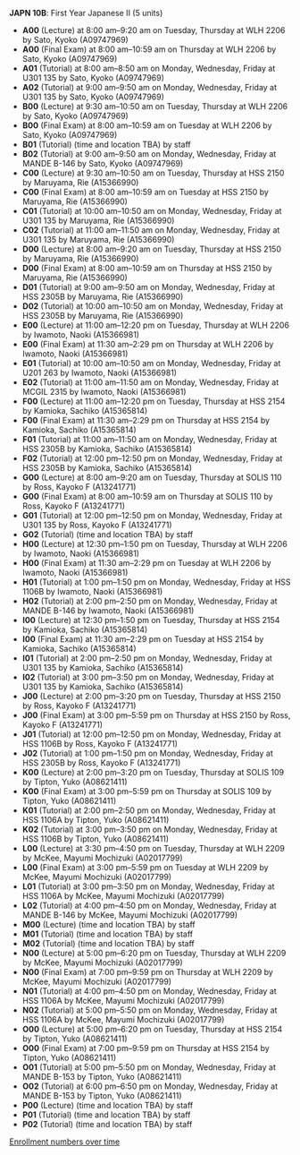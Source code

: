 **JAPN 10B**: First Year Japanese II (5 units)

- **A00** (Lecture) at 8:00 am–9:20 am on Tuesday, Thursday at WLH 2206 by Sato, Kyoko (A09747969)
- **A00** (Final Exam) at 8:00 am–10:59 am on Thursday at WLH 2206 by Sato, Kyoko (A09747969)
- **A01** (Tutorial) at 8:00 am–8:50 am on Monday, Wednesday, Friday at U301 135 by Sato, Kyoko (A09747969)
- **A02** (Tutorial) at 9:00 am–9:50 am on Monday, Wednesday, Friday at U301 135 by Sato, Kyoko (A09747969)
- **B00** (Lecture) at 9:30 am–10:50 am on Tuesday, Thursday at WLH 2206 by Sato, Kyoko (A09747969)
- **B00** (Final Exam) at 8:00 am–10:59 am on Tuesday at WLH 2206 by Sato, Kyoko (A09747969)
- **B01** (Tutorial) (time and location TBA) by staff
- **B02** (Tutorial) at 9:00 am–9:50 am on Monday, Wednesday, Friday at MANDE B-146 by Sato, Kyoko (A09747969)
- **C00** (Lecture) at 9:30 am–10:50 am on Tuesday, Thursday at HSS 2150 by Maruyama, Rie (A15366990)
- **C00** (Final Exam) at 8:00 am–10:59 am on Tuesday at HSS 2150 by Maruyama, Rie (A15366990)
- **C01** (Tutorial) at 10:00 am–10:50 am on Monday, Wednesday, Friday at U301 135 by Maruyama, Rie (A15366990)
- **C02** (Tutorial) at 11:00 am–11:50 am on Monday, Wednesday, Friday at U301 135 by Maruyama, Rie (A15366990)
- **D00** (Lecture) at 8:00 am–9:20 am on Tuesday, Thursday at HSS 2150 by Maruyama, Rie (A15366990)
- **D00** (Final Exam) at 8:00 am–10:59 am on Thursday at HSS 2150 by Maruyama, Rie (A15366990)
- **D01** (Tutorial) at 9:00 am–9:50 am on Monday, Wednesday, Friday at HSS 2305B by Maruyama, Rie (A15366990)
- **D02** (Tutorial) at 10:00 am–10:50 am on Monday, Wednesday, Friday at HSS 2305B by Maruyama, Rie (A15366990)
- **E00** (Lecture) at 11:00 am–12:20 pm on Tuesday, Thursday at WLH 2206 by Iwamoto, Naoki (A15366981)
- **E00** (Final Exam) at 11:30 am–2:29 pm on Thursday at WLH 2206 by Iwamoto, Naoki (A15366981)
- **E01** (Tutorial) at 10:00 am–10:50 am on Monday, Wednesday, Friday at U201 263 by Iwamoto, Naoki (A15366981)
- **E02** (Tutorial) at 11:00 am–11:50 am on Monday, Wednesday, Friday at MCGIL 2315 by Iwamoto, Naoki (A15366981)
- **F00** (Lecture) at 11:00 am–12:20 pm on Tuesday, Thursday at HSS 2154 by Kamioka, Sachiko (A15365814)
- **F00** (Final Exam) at 11:30 am–2:29 pm on Thursday at HSS 2154 by Kamioka, Sachiko (A15365814)
- **F01** (Tutorial) at 11:00 am–11:50 am on Monday, Wednesday, Friday at HSS 2305B by Kamioka, Sachiko (A15365814)
- **F02** (Tutorial) at 12:00 pm–12:50 pm on Monday, Wednesday, Friday at HSS 2305B by Kamioka, Sachiko (A15365814)
- **G00** (Lecture) at 8:00 am–9:20 am on Tuesday, Thursday at SOLIS 110 by Ross, Kayoko F (A13241771)
- **G00** (Final Exam) at 8:00 am–10:59 am on Thursday at SOLIS 110 by Ross, Kayoko F (A13241771)
- **G01** (Tutorial) at 12:00 pm–12:50 pm on Monday, Wednesday, Friday at U301 135 by Ross, Kayoko F (A13241771)
- **G02** (Tutorial) (time and location TBA) by staff
- **H00** (Lecture) at 12:30 pm–1:50 pm on Tuesday, Thursday at WLH 2206 by Iwamoto, Naoki (A15366981)
- **H00** (Final Exam) at 11:30 am–2:29 pm on Tuesday at WLH 2206 by Iwamoto, Naoki (A15366981)
- **H01** (Tutorial) at 1:00 pm–1:50 pm on Monday, Wednesday, Friday at HSS 1106B by Iwamoto, Naoki (A15366981)
- **H02** (Tutorial) at 2:00 pm–2:50 pm on Monday, Wednesday, Friday at MANDE B-146 by Iwamoto, Naoki (A15366981)
- **I00** (Lecture) at 12:30 pm–1:50 pm on Tuesday, Thursday at HSS 2154 by Kamioka, Sachiko (A15365814)
- **I00** (Final Exam) at 11:30 am–2:29 pm on Tuesday at HSS 2154 by Kamioka, Sachiko (A15365814)
- **I01** (Tutorial) at 2:00 pm–2:50 pm on Monday, Wednesday, Friday at U301 135 by Kamioka, Sachiko (A15365814)
- **I02** (Tutorial) at 3:00 pm–3:50 pm on Monday, Wednesday, Friday at U301 135 by Kamioka, Sachiko (A15365814)
- **J00** (Lecture) at 2:00 pm–3:20 pm on Tuesday, Thursday at HSS 2150 by Ross, Kayoko F (A13241771)
- **J00** (Final Exam) at 3:00 pm–5:59 pm on Thursday at HSS 2150 by Ross, Kayoko F (A13241771)
- **J01** (Tutorial) at 12:00 pm–12:50 pm on Monday, Wednesday, Friday at HSS 1106B by Ross, Kayoko F (A13241771)
- **J02** (Tutorial) at 1:00 pm–1:50 pm on Monday, Wednesday, Friday at HSS 2305B by Ross, Kayoko F (A13241771)
- **K00** (Lecture) at 2:00 pm–3:20 pm on Tuesday, Thursday at SOLIS 109 by Tipton, Yuko (A08621411)
- **K00** (Final Exam) at 3:00 pm–5:59 pm on Thursday at SOLIS 109 by Tipton, Yuko (A08621411)
- **K01** (Tutorial) at 2:00 pm–2:50 pm on Monday, Wednesday, Friday at HSS 1106A by Tipton, Yuko (A08621411)
- **K02** (Tutorial) at 3:00 pm–3:50 pm on Monday, Wednesday, Friday at HSS 1106B by Tipton, Yuko (A08621411)
- **L00** (Lecture) at 3:30 pm–4:50 pm on Tuesday, Thursday at WLH 2209 by McKee, Mayumi Mochizuki (A02017799)
- **L00** (Final Exam) at 3:00 pm–5:59 pm on Tuesday at WLH 2209 by McKee, Mayumi Mochizuki (A02017799)
- **L01** (Tutorial) at 3:00 pm–3:50 pm on Monday, Wednesday, Friday at HSS 1106A by McKee, Mayumi Mochizuki (A02017799)
- **L02** (Tutorial) at 4:00 pm–4:50 pm on Monday, Wednesday, Friday at MANDE B-146 by McKee, Mayumi Mochizuki (A02017799)
- **M00** (Lecture) (time and location TBA) by staff
- **M01** (Tutorial) (time and location TBA) by staff
- **M02** (Tutorial) (time and location TBA) by staff
- **N00** (Lecture) at 5:00 pm–6:20 pm on Tuesday, Thursday at WLH 2209 by McKee, Mayumi Mochizuki (A02017799)
- **N00** (Final Exam) at 7:00 pm–9:59 pm on Thursday at WLH 2209 by McKee, Mayumi Mochizuki (A02017799)
- **N01** (Tutorial) at 4:00 pm–4:50 pm on Monday, Wednesday, Friday at HSS 1106A by McKee, Mayumi Mochizuki (A02017799)
- **N02** (Tutorial) at 5:00 pm–5:50 pm on Monday, Wednesday, Friday at HSS 1106A by McKee, Mayumi Mochizuki (A02017799)
- **O00** (Lecture) at 5:00 pm–6:20 pm on Tuesday, Thursday at HSS 2154 by Tipton, Yuko (A08621411)
- **O00** (Final Exam) at 7:00 pm–9:59 pm on Thursday at HSS 2154 by Tipton, Yuko (A08621411)
- **O01** (Tutorial) at 5:00 pm–5:50 pm on Monday, Wednesday, Friday at MANDE B-153 by Tipton, Yuko (A08621411)
- **O02** (Tutorial) at 6:00 pm–6:50 pm on Monday, Wednesday, Friday at MANDE B-153 by Tipton, Yuko (A08621411)
- **P00** (Lecture) (time and location TBA) by staff
- **P01** (Tutorial) (time and location TBA) by staff
- **P02** (Tutorial) (time and location TBA) by staff

[Enrollment numbers over time](./JAPN10B.tsv)
